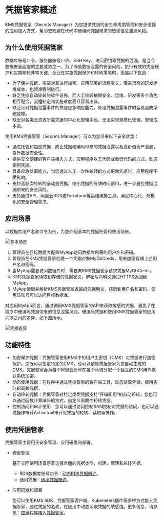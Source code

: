 # 凭据管家概述

KMS凭据管家（Secrets Manager）为您提供凭据的全生命周期管理和安全便捷的应用接入方式，帮助您规避在代码中硬编码凭据带来的敏感信息泄漏风险。

## 为什么使用凭据管家

数据库账号口令、服务器账号口令、SSH Key、访问密钥等凭据的泄漏，是当今数据安全面临的主要威胁之一。为了降低数据泄露的安全风险，执行有效的凭据保护和定期轮转非常关键。企业在实施凭据保护和轮转策略时，面临以下挑战：

-   为了保护凭据，需要对其进行加密。应用部署的流程变长，带来很高的研发运维成本，也很难强制执行。
-   缺乏凭据自动轮转的软件设施，而人工轮转依赖安全、运维、研发等多个角色相互配合，流程制定和实施难度高且容易出错。
-   缺乏针对凭据泄露事件的快速应急响应能力，处理凭据泄露事件时容易造成系统故障。
-   缺乏对各类云资源所需凭据的中心化管理手段，无法实现规模化管理，管理成本高。

使用KMS凭据管家（Secrets Manager）可以为您带来以下安全优势：

-   通过托管和加密凭据，防止凭据硬编码带来的凭据泄露以及高价值资产泄漏，提升数据安全性。
-   提供安全便捷的客户端接入方式，应用程序以无代码或者低代码的方式，动态使用凭据。
-   具备应急处置能力，当您通过人工一次性轮转的方式更新凭据时，应用程序不受影响。
-   支持高频次轮转的全动态凭据，缩小凭据的有效时间窗口，进一步避免凭据泄漏带来的安全风险。
-   支持通过API、阿里云ROS或Terraform等运维编排工具，满足中心化、规模化的安全管理需求。

## 应用场景

以数据库用户名和口令为例，为您介绍基本的凭据托管和使用场景。

![基本场景](https://static-aliyun-doc.oss-accelerate.aliyuncs.com/assets/img/zh-CN/2247656161/p254389.png)

1.  管理员在目标数据库配置MyApp访问数据库所需的用户名和密码。
2.  管理员在KMS凭据管家创建一个凭据对象MyDbCreds，用来加密存储上述用户名和密码。
3.  当MyApp需要访问数据库时，需要向KMS凭据管家请求凭据MyDbCreds。
4.  KMS凭据管家读取到存储的凭据密文，解密后将明文通过HTTPS返回给MyApp。
5.  MyApp读取并解析KMS凭据管家返回的凭据明文，获取到用户名和密码，使用该账号可以访问目标数据库。

对应用MyApp而言，通过调用KMS凭据管家的API来获取敏感的凭据，避免了在程序中硬编码凭据带来的信息泄露风险。硬编码凭据和使用KMS凭据管家的应用程序之间的差异，如下图所示。

![凭据差异](https://static-aliyun-doc.oss-accelerate.aliyuncs.com/assets/img/zh-CN/2247656161/p254398.png)

## 功能特性

-   加密保护凭据：凭据管家使用KMS中的用户主密钥（CMK）对凭据进行加密保护。您既可以指定特定的CMK，也可以依赖凭据管家为您自动生成的CMK。凭据管家会为每个阿里云账号在每个地域分配一个独立的CMK用作默认系统加密。
-   动态使用凭据：在程序中通过凭据管家的客户端工具，动态读取凭据，使用实时的最新凭据。
-   自动轮转凭据：凭据管家对特定类型凭据支持“开箱即用“的自动轮转，您也可以通过函数计算编码的方式，自定义周期性轮转凭据。
-   控制访问和审计使用：您可以通过访问控制RAM控制对凭据的访问，也可以通过操作审计Actiontrail审计对凭据的轮转、读取等操作。

## 使用凭据管家

凭据管家主要用于安全管理、应用研发和部署。

-   安全管理

    基于实际使用场景场景选择合适的凭据类型，创建、管理和轮转凭据。

    -   RDS数据库账号口令：[动态RDS凭据概述](/cn.zh-CN/凭据管家/动态RDS凭据/动态RDS凭据概述.md)。
    -   通用凭据：[通用凭据概述](/cn.zh-CN/凭据管家/通用凭据/凭据的对象模型.md)。
-   应用研发和部署

    您可以使用KMS SDK、凭据管家客户端、Kubernetes插件等多种方式接入凭据管家，通过凭据的名称，在应用中动态读取凭据的敏感值。更多信息，请参见：[应用程序接入凭据管家](/cn.zh-CN/凭据管家/应用程序接入凭据管家.md)。


